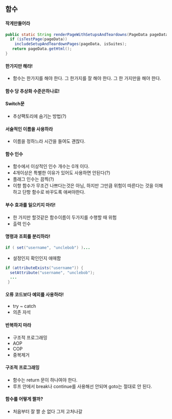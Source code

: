## 함수

#### 작게만들어라

```java
public static String renderPageWithSetupsAndTeardowns(PageData pageData, boolean isSuite) throws Exception {
  if (isTestPage(pageData))
    includeSetupAndTeardownPages(pageData, isSuites);
   return pageData.getHtml();
}
```

#### 한가지만 해라!
- 함수는 한가지를 해야 한다. 그 한가지를 잘 해야 한다. 그 한 가지만을 해야 한다.

#### 함수 당 추상화 수준은하나로!

#### Switch문
- 추상팩토리에 숨기는 방법(?)

#### 서술적인 이름을 사용하라
- 이름을 정하느라 시간을 들여도 괜찮다.

#### 함수 인수
- 함수에서 이상적인 인수 개수는 0개 이다.
- 4개이상은 특별한 이유가 있어도 사용하면 안된다(?)
- 플래그 인수는 끔찍(?)
- 이항 함수가 무조건 나쁘다는것은 아님, 하지만 그만큼 위험이 따른다는 것을 이해하고 단항 함수로 바꾸도록 애써야한다.

#### 부수 효과를 일으키지 마라!
- 한 가지만 할것같은 함수이름이 두가지를 수행할 때 위험
- 출력 인수

#### 명령과 조회를 분리하라!
```java
if ( set("username", "unclebob") )...
```
- 설정인지 확인인지 애매함
```java
if (attributeExists("username")) {
  setAttribute("username", "unclebob");
  ...
 }
 ```
 #### 오류 코드보다 예외를 사용하라!
 - try ~ catch
 - 의존 자석
 
 #### 반복하지 마라
 - 구조적 프로그래밍
 - AOP
 - COP
 - 중복제거
 
 #### 구조적 프로그래밍
 - 함수는 return 문이 하나여야 한다. 
 - 루프 안에서 break나 continue를 사용해선 안되며 goto는 절대로 안 된다.
 
 #### 함수를 어떻게 짤까?
 - 처음부터 잘 짤 순 없다 그저 고처나갈 
